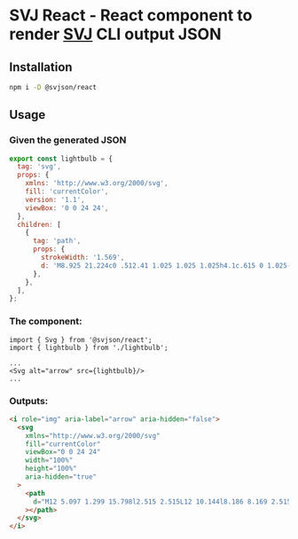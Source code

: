 # SVJ React - React component to render [SVJ](https://www.npmjs.com/package/svj) CLI output JSON

## Installation

```sh
npm i -D @svjson/react
```

## Usage

### Given the generated JSON

```js
export const lightbulb = {
  tag: 'svg',
  props: {
    xmlns: 'http://www.w3.org/2000/svg',
    fill: 'currentColor',
    version: '1.1',
    viewBox: '0 0 24 24',
  },
  children: [
    {
      tag: 'path',
      props: {
        strokeWidth: '1.569',
        d: 'M8.925 21.224c0 .512.41 1.025 1.025 1.025h4.1c.615 0 1.025-.513 1.025-1.025V20.2h-6.15ZM12 1.751a7.13 7.13 0 0 0-7.174 7.174c0 2.46 1.23 4.612 3.074 5.842v2.357c0 .513.41 1.025 1.025 1.025h6.15c.615 0 1.025-.512 1.025-1.025v-2.357c1.844-1.332 3.074-3.484 3.074-5.842A7.13 7.13 0 0 0 12 1.751z',
      },
    },
  ],
};
```

### The component:

```tsx
import { Svg } from '@svjson/react';
import { lightbulb } from './lightbulb';

...
<Svg alt="arrow" src={lightbulb}/>
...
```

### Outputs:

```html
<i role="img" aria-label="arrow" aria-hidden="false">
  <svg
    xmlns="http://www.w3.org/2000/svg"
    fill="currentColor"
    viewBox="0 0 24 24"
    width="100%"
    height="100%"
    aria-hidden="true"
  >
    <path
      d="M12 5.097 1.299 15.798l2.515 2.515L12 10.144l8.186 8.169 2.515-2.515z"
    ></path>
  </svg>
</i>
```

